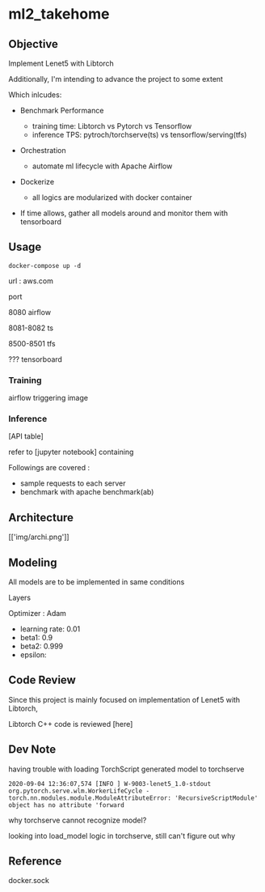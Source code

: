 # ml2_takehome

## Objective

Implement Lenet5 with Libtorch

Additionally, I'm intending to advance the project to some extent

Which inlcudes:

* Benchmark Performance
  * training time: Libtorch vs Pytorch vs Tensorflow
  * inference TPS: pytroch/torchserve(ts) vs tensorflow/serving(tfs)

* Orchestration
  * automate ml lifecycle with Apache Airflow

* Dockerize
  * all logics are modularized with docker container

* If time allows, gather all models around and monitor them with tensorboard

## Usage

```docker-compose up -d```

url : aws.com

port

8080 airflow

8081-8082 ts

8500-8501 tfs

??? tensorboard

### Training

airflow triggering image

### Inference

[API table]

refer to [jupyter notebook] containing 

Followings are covered : 

* sample requests to each server
* benchmark with apache benchmark(ab)

## Architecture

[['img/archi.png']]

## Modeling

All models are to be implemented in same conditions

Layers

Optimizer : Adam

* learning rate: 0.01
* beta1: 0.9
* beta2: 0.999
* epsilon:

## Code Review

Since this project is mainly focused on implementation of Lenet5 with Libtorch,

Libtorch C++ code is reviewed [here]

## Dev Note

having trouble with loading TorchScript generated model to torchserve

```2020-09-04 12:36:07,574 [INFO ] W-9003-lenet5_1.0-stdout org.pytorch.serve.wlm.WorkerLifeCycle - torch.nn.modules.module.ModuleAttributeError: 'RecursiveScriptModule' object has no attribute 'forward```

why torchserve cannot recognize model?

looking into load_model logic in torchserve, still can't figure out why

## Reference

docker.sock